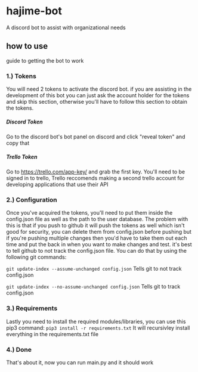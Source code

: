 # hajime-bot
A discord bot to assist with organizational needs

## how to use
guide to getting the bot to work

### 1.) Tokens
You will need 2 tokens to activate the discord bot. if you are assisting in the development of this bot you can just ask the account holder for the tokens and skip this section, otherwise you'll have to follow this section to obtain the tokens.

##### Discord Token
Go to the discord bot's bot panel on discord and click "reveal token" and copy that

##### Trello Token
Go to https://trello.com/app-key/ and grab the first key. You'll need to be signed in to trello, Trello reccomends making a second trello account for developing applications that use their API

### 2.) Configuration
Once you've acquired the tokens, you'll need to put them inside the config.json file as well as the path to the user database. The problem with this is that if you push to github it will push the tokens as well which isn't good for security, you can delete them from config.json before pushing but if you're pushing multiple changes then you'd have to take them out each time and put the back in when you want to make changes and test. it's best to tell github to not track the config.json file. You can do that by using the following git commands:

`git update-index --assume-unchanged config.json` Tells git to not track config.json

`git update-index --no-assume-unchanged config.json` Tells git to track config.json

### 3.) Requirements
Lastly you need to install the required modules/libraries, you can use this pip3 command: `pip3 install -r requirements.txt` It will recursivley install everything in the requirements.txt file

### 4.) Done
That's about it, now you can run main.py and it should work
